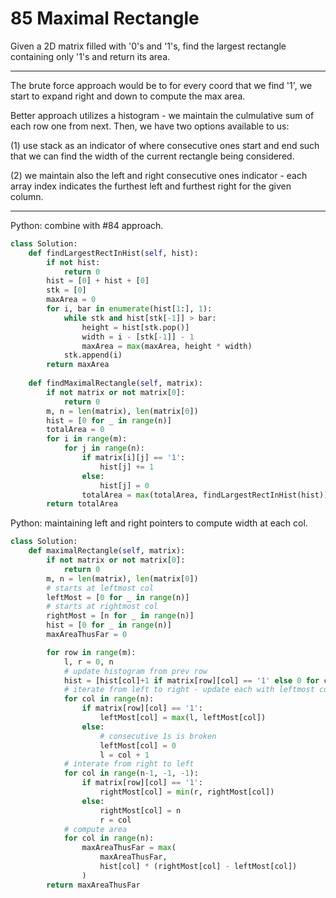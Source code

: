 85 Maximal Rectangle
====================

Given a 2D matrix filled with '0's and '1's, find the largest rectangle
containing only '1's and return its area.

---

The brute force approach would be to for every coord that we find '1', we start
to expand right and down to compute the max area.

Better approach utilizes a histogram - we maintain the culmulative sum of each
row one from next. Then, we have two options available to us:

(1) use stack as an indicator of where consecutive ones start and end such that
we can find the width of the current rectangle being considered.

(2) we maintain also the left and right consecutive ones indicator - each array
index indicates the furthest left and furthest right for the given column.

---

Python: combine with #84 approach.

```python
class Solution:
    def findLargestRectInHist(self, hist):
        if not hist:
            return 0
        hist = [0] + hist + [0]
        stk = [0]
        maxArea = 0
        for i, bar in enumerate(hist[1:], 1):
            while stk and hist[stk[-1]] > bar:
                height = hist[stk.pop()]
                width = i - [stk[-1]] - 1
                maxArea = max(maxArea, height * width)
            stk.append(i)
        return maxArea
    
    def findMaximalRectangle(self, matrix):
        if not matrix or not matrix[0]:
            return 0
        m, n = len(matrix), len(matrix[0])
        hist = [0 for _ in range(n)]
        totalArea = 0
        for i in range(m):
            for j in range(n):
                if matrix[i][j] == '1':
                    hist[j] += 1
                else:
                    hist[j] = 0
                totalArea = max(totalArea, findLargestRectInHist(hist))
        return totalArea
```

Python: maintaining left and right pointers to compute width at each col.

```python
class Solution:
    def maximalRectangle(self, matrix):
        if not matrix or not matrix[0]:
            return 0
        m, n = len(matrix), len(matrix[0])
        # starts at leftmost col
        leftMost = [0 for _ in range(n)]
        # starts at rightmost col
        rightMost = [n for _ in range(n)]
        hist = [0 for _ in range(n)]
        maxAreaThusFar = 0

        for row in range(m):
            l, r = 0, n
            # update histogram from prev row
            hist = [hist[col]+1 if matrix[row][col] == '1' else 0 for col in range(n)]
            # iterate from left to right - update each with leftmost consecutive 1s
            for col in range(n):
                if matrix[row][col] == '1':
                    leftMost[col] = max(l, leftMost[col]) 
                else:
                    # consecutive 1s is broken
                    leftMost[col] = 0
                    l = col + 1
            # interate from right to left
            for col in range(n-1, -1, -1):
                if matrix[row][col] == '1':
                    rightMost[col] = min(r, rightMost[col])
                else:
                    rightMost[col] = n
                    r = col
            # compute area
            for col in range(n):
                maxAreaThusFar = max(
                    maxAreaThusFar,
                    hist[col] * (rightMost[col] - leftMost[col])
                )
        return maxAreaThusFar
```
